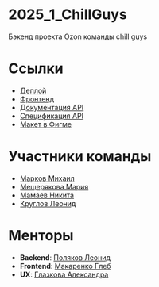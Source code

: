 # 2025_1_ChillGuys
Бэкенд проекта Ozon команды chill guys

# Ссылки 

+ [Деплой](http://90.156.217.63/)
+ [Фронтенд](https://github.com/frontend-park-mail-ru/2025_1_Chill_Guys)
+ [Документация API](http://90.156.217.63:8081/api/swagger/index.html)
+ [Спецификация API](https://github.com/go-park-mail-ru/2025_1_ChillGuys/blob/main/docs/swagger.yaml)
+ [Макет в Фигме](https://www.figma.com/design/Pl0OU8Hrg2O9prMhrTiqrX/Bazaar_Chill_Guys_2025?node-id=0-1&p=f&t=59tFe8ABFlUZLsDP-0)

# Участники команды

+ [Марков Михаил](https://github.com/mishamarkov15)
+ [Мещерякова Мария](https://github.com/marrriamme)
+ [Мамаев Никита ](https://github.com/nik-mLb)
+ [Круглов Леонид](https://github.com/lenya1567)

# Менторы

+ **Backend**: [Поляков Леонид](https://github.com/Benzogang-Tape) 
+ **Frontend**: [Макаренко Глеб](https://github.com/Glibusss) 
+ **UX**: [Глазкова Александра](https://t.me/aglazkowa) 